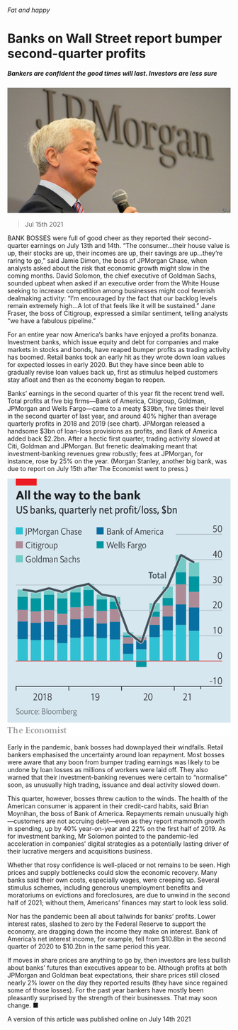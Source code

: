 ###### Fat and happy

# Banks on Wall Street report bumper second-quarter profits 

##### Bankers are confident the good times will last. Investors are less sure 

![image](images/20210717_FNP502_0.jpg) 

> Jul 15th 2021 

BANK BOSSES were full of good cheer as they reported their second-quarter earnings on July 13th and 14th. “The consumer...their house value is up, their stocks are up, their incomes are up, their savings are up...they’re raring to go,” said Jamie Dimon, the boss of JPMorgan Chase, when analysts asked about the risk that economic growth might slow in the coming months. David Solomon, the chief executive of Goldman Sachs, sounded upbeat when asked if an executive order from the White House seeking to increase competition among businesses might cool feverish dealmaking activity: “I’m encouraged by the fact that our backlog levels remain extremely high...A lot of that feels like it will be sustained.” Jane Fraser, the boss of Citigroup, expressed a similar sentiment, telling analysts “we have a fabulous pipeline.”

For an entire year now America’s banks have enjoyed a profits bonanza. Investment banks, which issue equity and debt for companies and make markets in stocks and bonds, have reaped bumper profits as trading activity has boomed. Retail banks took an early hit as they wrote down loan values for expected losses in early 2020. But they have since been able to gradually revise loan values back up, first as stimulus helped customers stay afloat and then as the economy began to reopen.


Banks’ earnings in the second quarter of this year fit the recent trend well. Total profits at five big firms—Bank of America, Citigroup, Goldman, JPMorgan and Wells Fargo—came to a meaty $39bn, five times their level in the second quarter of last year, and around 40% higher than average quarterly profits in 2018 and 2019 (see chart). JPMorgan released a handsome $3bn of loan-loss provisions as profits, and Bank of America added back $2.2bn. After a hectic first quarter, trading activity slowed at Citi, Goldman and JPMorgan. But frenetic dealmaking meant that investment-banking revenues grew robustly; fees at JPMorgan, for instance, rose by 25% on the year. (Morgan Stanley, another big bank, was due to report on July 15th after The Economist went to press.)

![image](images/20210717_FNC853_1.png) 


Early in the pandemic, bank bosses had downplayed their windfalls. Retail bankers emphasised the uncertainty around loan repayment. Most bosses were aware that any boon from bumper trading earnings was likely to be undone by loan losses as millions of workers were laid off. They also warned that their investment-banking revenues were certain to “normalise” soon, as unusually high trading, issuance and deal activity slowed down.

This quarter, however, bosses threw caution to the winds. The health of the American consumer is apparent in their credit-card habits, said Brian Moynihan, the boss of Bank of America. Repayments remain unusually high—customers are not accruing debt—even as they report mammoth growth in spending, up by 40% year-on-year and 22% on the first half of 2019. As for investment banking, Mr Solomon pointed to the pandemic-led acceleration in companies’ digital strategies as a potentially lasting driver of their lucrative mergers and acquisitions business.

Whether that rosy confidence is well-placed or not remains to be seen. High prices and supply bottlenecks could slow the economic recovery. Many banks said their own costs, especially wages, were creeping up. Several stimulus schemes, including generous unemployment benefits and moratoriums on evictions and foreclosures, are due to unwind in the second half of 2021; without them, Americans’ finances may start to look less solid.

Nor has the pandemic been all about tailwinds for banks’ profits. Lower interest rates, slashed to zero by the Federal Reserve to support the economy, are dragging down the income they make on interest. Bank of America’s net interest income, for example, fell from $10.8bn in the second quarter of 2020 to $10.2bn in the same period this year.

If moves in share prices are anything to go by, then investors are less bullish about banks’ futures than executives appear to be. Although profits at both JPMorgan and Goldman beat expectations, their share prices still closed nearly 2% lower on the day they reported results (they have since regained some of those losses). For the past year bankers have mostly been pleasantly surprised by the strength of their businesses. That may soon change. ■

A version of this article was published online on July 14th 2021

